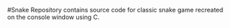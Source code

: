 #Snake
Repository contains source code for classic snake game recreated on the console window using C.
